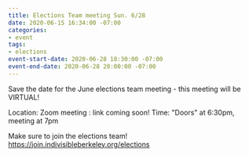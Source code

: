 ```yaml
---
title: Elections Team meeting Sun. 6/28
date: 2020-06-15 16:34:00 -07:00
categories:
- event
tags:
- elections
event-start-date: 2020-06-28 18:30:00 -07:00
event-end-date: 2020-06-28 20:00:00 -07:00
---
```


Save the date for the June elections team meeting - this meeting will be VIRTUAL!

Location: Zoom meeting : link coming soon!
Time: "Doors" at 6:30pm, meeting at 7pm

Make sure to join the elections team!
https://join.indivisibleberkeley.org/elections